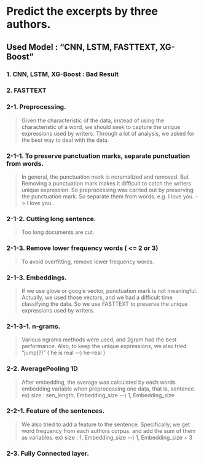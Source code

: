 #  Predict the excerpts by three authors. <br />

## Used Model : “CNN, LSTM, FASTTEXT, XG-Boost” <br />

### 1. CNN, LSTM, XG-Boost : Bad Result

### 2. FASTTEXT

### 2-1. Preprocessing.
> Given the characteristic of the data, instead of using the characteristic of a word, we should seek to capture the unique expressions used by writers. Through a lot of analysis, we asked for the best way to deal with the data.

### 2-1-1. To preserve punctuation marks, separate punctuation from words.
> In general, the punctuation mark is noramalized and removed. But Removing a punctuation mark makes it difficult to catch the writers unique expression. So preprocessing was carried out by preserving the punctuation mark. So separate them from words.
> e.g. I love you. -> I love you .

### 2-1-2. Cutting long sentence.
> Too long documents are cut.

### 2-1-3. Remove lower frequency words ( <= 2 or 3)
> To avoid overfitting, remove lower frequency words.

### 2-1-3. Embeddings.
> If we use glove or google vector, punctuation mark is not meaningful. Actually, we used those vectors, and we had a difficult time classifying the data. So we use FASTTEXT to preserve the unique expressions used by writers.

### 2-1-3-1. n-grams.
> Various ngrams methods were used, and 2gram had the best performance. Also, to keep the unique expressions, we also tried “jump(?)” ( he is real --) he-real )

### 2-2. AveragePooling 1D
> After embedding, the average was calculated by each words embedding variable when preprocessing one data, that is, sentence.
> ex)  size : sen_length, Embedding_size  --)  1, Embedding_size 

### 2-2-1. Feature of the sentences.
> We also tried to add a feature to the sentence. Specifically, we get word frequency from each authors corpus. and add the sum of them as variables.
> ex) size : 1, Embedding_size --) 1, Embedding_size + 3

### 2-3. Fully Connected layer.


